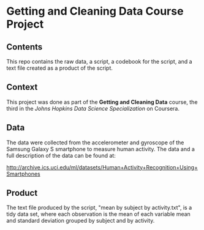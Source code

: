 # Getting and Cleaning Data Course Project

## Contents ##
This repo contains the raw data, a script, a codebook for the script, and a text file created as a product of the script.

## Context ##
This project was done as part of the **Getting and Cleaning Data** course, the third in the *Johns Hopkins Data Science Specialization* on Coursera.

## Data ##
The data were collected from the accelerometer and gyroscope of the Samsung Galaxy S smartphone to measure human activity.  The data and a full description of the data can be found at:

http://archive.ics.uci.edu/ml/datasets/Human+Activity+Recognition+Using+Smartphones

## Product ##
The text file produced by the script, "mean by subject by activity.txt", is a tidy data set, where each observation is the mean of each variable mean and standard deviation grouped by subject and by activity.
